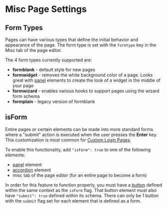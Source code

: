 # Misc Page Settings

## Form Types

Pages can have various types that define the initial behavior and appearance of the page. The form type is set with the `formtype` key in the Misc tab of the page editor.

The 4 form types currently supported are:

* **formblank** - default style for new pages
* **formwidget** - removes the white background color of a page. Looks great with [panel](../components-overview/grouping-elements/panel.md) elements to create the look of a widget in the middle of your page
* **formwizard** - enables various hooks to support pages using the wizard form schema&#x20;
* **formplain** - legacy version of formblank

## isForm

Entire pages or certain elements can be made into more standard forms where a "submit" action is executed when the user presses the **Enter** key. This customization is most common for [Custom Login Pages](../users-and-authentication/custom-login-pages.md).

To enable this functionality, add `"isForm": true` to one of the following elements:

* [panel](../components-overview/grouping-elements/panel.md) element
* [accordion](../components-overview/grouping-elements/accordion.md) element
* misc tab of the page editor (for an entire page to become a form)

In order for this feature to function properly, you must have a [button](../components-overview/common/button.md) defined within the same context as the `isForm` flag. That button element must also have `"submit": true` defined within its schema. There can only be 1 button with the `submit` flag set for each element that is defined as a form.
